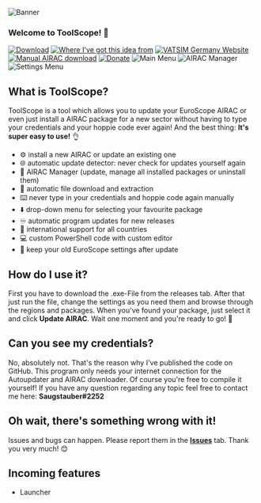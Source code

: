
![Banner](https://i.imgur.com/Itmo2Vl.png)
### Welcome to ToolScope! :wave:
[![Download](https://img.shields.io/badge/Latest-Download-blue)](https://github.com/saugstauberr/ToolScope-for-EuroScope/releases)
[![Where I've got this idea from](https://img.shields.io/badge/-Go_to_original_idea-grey)](https://board.vatsim-germany.org/threads/tool-powershell-script-fuer-airac-update-mit-erhaltung-eigener-einstellungen.69729/page-2)
 [![VATSIM Germany Website](https://img.shields.io/badge/Go_to-VATSIM_Germany-blue)](https://vatsim-germany.org/)
 [![Manual AIRAC download](https://img.shields.io/badge/Update_AIRAC-manually-purple)](http://files.aero-nav.com/EDXX)
[![Donate](https://img.shields.io/badge/Send-A%20Coffee-FFDD00?style=plastic&logo=buymeacoffee&logoColor=white)](https://www.buymeacoffee.com/saugstauber)
![Main Menu](https://i.ibb.co/Swmcnwh/Screenshot-2023-06-26-044943.png)
![AIRAC Manager](https://i.ibb.co/zfqbY3G/Screenshot-2023-06-26-044936.png)
![Settings Menu](https://i.ibb.co/WD24zK6/Screenshot-2023-06-26-045014.png)

## What is ToolScope?
ToolScope is a tool which allows you to update your EuroScope AIRAC or even just install a AIRAC package for a new sector without having to type your credentials and your hoppie code ever again! 
And the best thing: **It's super easy to use!** 👌

- ⚙️ install a new AIRAC or update an existing one
- 🌐 automatic update detector: never check for updates yourself again
- 📃 AIRAC Manager (update, manage all installed packages or uninstall them)
- 🔄️ automatic file download and extraction
- ⌨️ never type in your credentials and hoppie code again manually
- ⬇️ drop-down menu for selecting your favourite package
- ♾️ automatic program updates for new releases
- 🚩 international support for all countries
- 💻 custom PowerShell code with custom editor
- 📲 keep your old EuroScope settings after update

## How do I use it?
First you have to download the .exe-File from the releases tab. After that just run the file, change the settings as you need them and browse through the regions and packages. When you've found your package, just select it and click **Update AIRAC**.
Wait one moment and you're ready to go! 🥳

## Can you see my credentials?
No, absolutely not. That's the reason why I've published the code on GitHub. This program only needs your internet connection for the Autoupdater and AIRAC downloader. Of course you're free to compile it yourself! If you have any question regarding any topic feel free to contact me here: **Saugstauber#2252**

## Oh wait, there's something wrong with it!
Issues and bugs can happen. Please report them in the [**Issues**](https://github.com/saugstauberr/ToolScope-for-EuroScope/issues) tab. Thank you very much! 😊

## Incoming features
- Launcher
